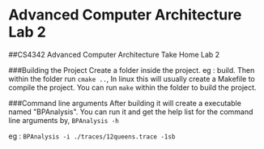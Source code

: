 # Advanced Computer Architecture Lab 2
##CS4342 Advanced Computer Architecture Take Home Lab 2

###Building the Project
Create a folder inside the project. eg : build. Then within the folder
run `cmake ..`, In linux this will usually create a Makefile to compile the project. 
You can run `make` within the folder to build the project.

###Command line arguments
After building it will create a executable named "BPAnalysis".
You can run it and get the help list for the command line arguments by,
`BPAnalysis -h`

eg :
`BPAnalysis -i ./traces/12queens.trace -1sb`
